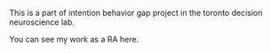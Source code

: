 This is a part of intention behavior gap project in the toronto decision neuroscience lab.

You can see my work as a RA here.
